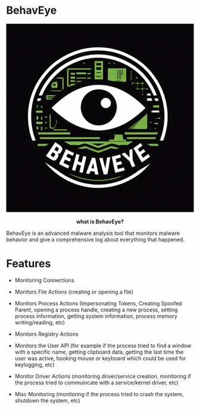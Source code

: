 # BehavEye
<a href="#home"><img src="https://github.com/AdvDebug/BehavEye/blob/main/BehavEye.png?raw=true"></img></a>
<p align="center"><b>what is BehavEye?</b></p>
BehavEye is an advanced malware analysis tool that monitors malware behavior and give a comprehensive log about everything that happened.

# Features
* Monitoring Connections

* Monitors File Actions (creating or opening a file)
  
* Monitors Process Actions (Impersonating Tokens, Creating Spoofed Parent, opening a process handle, creating a new process, setting process information, getting system information, process memory writing/reading, etc)

* Monitors Registry Actions

* Monitors the User API (for example if the process tried to find a window with a specific name, getting clipboard data, getting the last time the user was active, hooking mouse or keyboard which could be used for keylogging, etc)

* Monitor Driver Actions (monitoring driver/service creation, monitoring if the process tried to commuincate with a service/kernel driver, etc)

* Misc Monitoring (monitoring if the process tried to crash the system, shutdown the system, etc)
